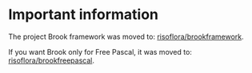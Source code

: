 # Important information

The project Brook framework was moved to: [risoflora/brookframework](https://github.com/risoflora/brookframework).

If you want Brook only for Free Pascal, it was moved to: [risoflora/brookfreepascal](https://github.com/risoflora/brookfreepascal).
